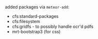 added packages via `meteor-add`:

* cfs:standard-packages
* cfs:filesystem
* cfs:gridfs - to possibly handle ocr'd pdfs
* mrt-bootstrap3 (for css)
